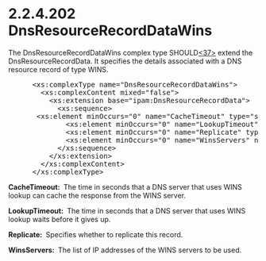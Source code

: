 <html dir="LTR" xmlns:mshelp="http://msdn.microsoft.com/mshelp" xmlns:ddue="http://ddue.schemas.microsoft.com/authoring/2003/5" xmlns:xlink="http://www.w3.org/1999/xlink" xmlns:tool="http://www.microsoft.com/tooltip">
 <body>
 <div id="header">
 <h1 class="heading">2.2.4.202 DnsResourceRecordDataWins</h1>
 </div>
 <div id="mainSection">
 <div id="mainBody">
 <div id="allHistory" class="saveHistory"></div>
 <div id="sectionSection0" class="section" name="collapseableSection">
 

<p>The DnsResourceRecordDataWins complex type SHOULD<a id="Appendix_A_Target_37"></a><a href="3b257e05-6300-4286-a090-0f9949d290bf.md#Appendix_A_37" aria-label="Product behavior note 37">&lt;37&gt;</a> extend the
DnsResourceRecordData. It specifies the details associated with a DNS resource
record of type WINS.</p>

<dl>
<dd>
<div><pre> &lt;xs:complexType name=&quot;DnsResourceRecordDataWins&quot;&gt;
   &lt;xs:complexContent mixed=&quot;false&quot;&gt;
     &lt;xs:extension base=&quot;ipam:DnsResourceRecordData&quot;&gt;
       &lt;xs:sequence&gt;
  &lt;xs:element minOccurs=&quot;0&quot; name=&quot;CacheTimeout&quot; type=&quot;ser:duration&quot; /&gt;
         &lt;xs:element minOccurs=&quot;0&quot; name=&quot;LookupTimeout&quot; type=&quot;ser:duration&quot; /&gt;
         &lt;xs:element minOccurs=&quot;0&quot; name=&quot;Replicate&quot; type=&quot;xsd:boolean&quot; /&gt;
         &lt;xs:element minOccurs=&quot;0&quot; name=&quot;WinsServers&quot; nillable=&quot;true&quot; type=&quot;sysnet:ArrayOfIPAddress&quot; /&gt;
       &lt;/xs:sequence&gt;
     &lt;/xs:extension&gt;
   &lt;/xs:complexContent&gt;
 &lt;/xs:complexType&gt;
</pre></div>
</dd></dl>

<p><b>CacheTimeout: </b> The time in seconds that a DNS
server that uses WINS lookup can cache the response from the WINS server.</p>

<p><b>LookupTimeout: </b> The time in seconds that a DNS
server that uses WINS lookup waits before it gives up.</p>

<p><b>Replicate: </b> Specifies whether to replicate
this record.</p>

<p><b>WinsServers: </b> The list of IP addresses of the
WINS servers to be used.</p>


 </div>
 </div>
 </div>
 </body>
</html>